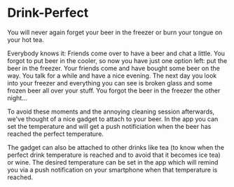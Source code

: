 # Drink-Perfect
You will never again forget your beer in the freezer or burn your tongue on your hot tea.

Everybody knows it: Friends come over to have a beer and chat a little. You forgot to put beer in the cooler, so now you have just one option left: put the beer in the freezer.
Your friends come and have bought some beer on the way. You talk for a while and have a nice evening.
The next day you look into your freezer and everything you can see is broken glass and some frozen beer all over your stuff. You forgot the beer in the freezer the other night...

To avoid these moments and the annoying cleaning session afterwards, we've thought of a nice gadget to attach to your beer. In the app you can set the temperature and will get a push notificiation when the beer has reached the perfect temperature.

The gadget can also be attached to other drinks like tea (to know when the perfect drink temperature is reached and to avoid that it becomes ice tea) or wine. The desired temperature can be set in the app which will remind you via a push notification on your smartphone when that temperature is reached.
